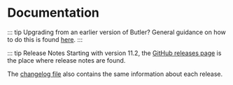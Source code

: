 # Documentation

::: tip Upgrading from an earlier version of Butler?
General guidance on how to do this is found [here](/docs/getting-started/upgrade).
:::

::: tip Release Notes
Starting with version 11.2, the [GitHub releases page](https://github.com/ptarmiganlabs/butler/releases) is the place where release notes are found.

The [changelog file](https://github.com/ptarmiganlabs/butler/blob/master/CHANGELOG.md) also contains the same information about each release.
